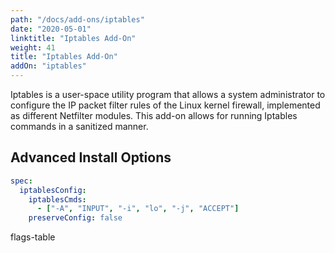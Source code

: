 ```yaml
---
path: "/docs/add-ons/iptables"
date: "2020-05-01"
linktitle: "Iptables Add-On"
weight: 41
title: "Iptables Add-On"
addOn: "iptables"
---
```


Iptables is a user-space utility program that allows a system administrator to configure the IP packet filter rules of the Linux kernel firewall, implemented as different Netfilter modules.
This add-on allows for running Iptables commands in a sanitized manner.

## Advanced Install Options

```yaml
spec:
  iptablesConfig:
    iptablesCmds:
      - ["-A", "INPUT", "-i", "lo", "-j", "ACCEPT"]
    preserveConfig: false
```

flags-table
